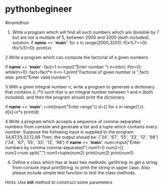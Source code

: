 # pythonbegineer
#msmidhun
1. Write a program which will find all such numbers which are divisible by 7 but are not a multiple of 5,
between 2000 and 3200 (both included).
solution:
if __name__ == '__main__':
	for x in range(2000,3201):
		if(x%7==0):
			if(x%5!=0):
				print(x)

2.Write a program which can compute the factorial of a given numbers.

if __name__ == '__main__':
	fact=1
	n=input("Enter number  ")
	n=int(n)
	if(n>0):
		while(n>0):
			fact=fact*n
			n=n-1
		print("Factorial of given number is ",fact)
	else:
		print("Enter valid number")

3.With a given integral number n, write a program to generate a dictionary that contains (i, i*i) such that is an integral number between 1 and n (both included). and then the program should print the dictionary.

if __name__ == '__main__':
	r=int(input("Enter range"))
	d={}
	for x in range(1,r):
		 d[x]=x*x
	print(d)

4.Write a program which accepts a sequence of comma-separated numbers from console and generate a list and a
 tuple which contains every number.
Suppose the following input is supplied to the program:
34,67,55,33,12,98
Then, the output should be:
['34', '67', '55', '33', '12', '98']
('34', '67', '55', '33', '12', '98') 
if __name__ == '__main__':
	num=input("Enter numbers by comma comma-separated")
	num1=()
	num2=[]
	num2=num.split(",")
	num1=tuple(num2)
	print(num2)
	print(num1)
  
4. Define a class which has at least two methods:
getString: to get a string from console input
printString: to print the string in upper case.
Also please include simple test function to test the class methods.

Hints:
Use __init__ method to construct some parameters


   
